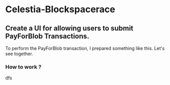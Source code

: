 # Celestia-Blockspacerace
## Create a UI for allowing users to submit PayForBlob Transactions.
To perform the PayForBlob transaction, I prepared something like this. Let's see together.
### How to work ?

dfs
